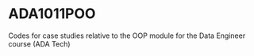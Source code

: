 # ADA1011POO
Codes for case studies relative to the OOP module for the Data Engineer course (ADA Tech)
